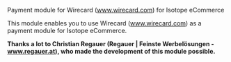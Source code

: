 Payment module for Wirecard (www.wirecard.com) for Isotope eCommerce

This module enables you to use Wirecard (www.wirecard.com) as a payment module for Isotope eCommerce.

__Thanks a lot to Christian Regauer (Regauer | Feinste Werbelösungen - www.regauer.at), who made the development of this module possible.__